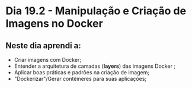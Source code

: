 # Dia 19.2 - Manipulação e Criação de Imagens no Docker

## Neste dia aprendi a:

- Criar imagens com Docker;
- Entender a arquitetura de camadas (**layers**) das imagens Docker ;
- Aplicar boas práticas e padrões na criação de imagem;
- "Dockerizar"/Gerar contêineres para suas aplicações;

